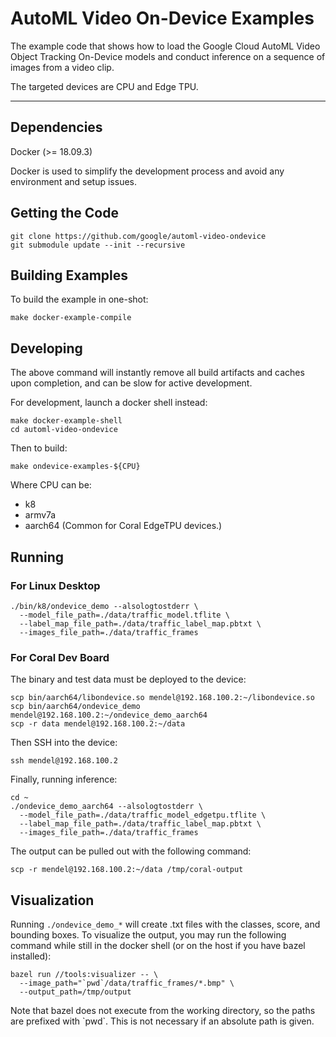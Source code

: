 # AutoML Video On-Device Examples

The example code that shows how to load the Google Cloud AutoML Video Object
Tracking On-Device models and conduct inference on a sequence of images from a
video clip.

The targeted devices are CPU and Edge TPU.

---

## Dependencies

Docker (>= 18.09.3)

Docker is used to simplify the development process and avoid any
environment and setup issues.

## Getting the Code

```
git clone https://github.com/google/automl-video-ondevice
git submodule update --init --recursive
```

## Building Examples

To build the example in one-shot:

```
make docker-example-compile
```

## Developing

The above command will instantly remove all build artifacts and caches
upon completion, and can be slow for active development.

For development, launch a docker shell instead:

```
make docker-example-shell
cd automl-video-ondevice
```

Then to build:

```
make ondevice-examples-${CPU}
```

Where CPU can be:

* k8
* armv7a
* aarch64 (Common for Coral EdgeTPU devices.)

## Running

### For Linux Desktop


```
./bin/k8/ondevice_demo --alsologtostderr \
  --model_file_path=./data/traffic_model.tflite \
  --label_map_file_path=./data/traffic_label_map.pbtxt \
  --images_file_path=./data/traffic_frames
```

### For Coral Dev Board

The binary and test data must be deployed to the device:

```
scp bin/aarch64/libondevice.so mendel@192.168.100.2:~/libondevice.so
scp bin/aarch64/ondevice_demo mendel@192.168.100.2:~/ondevice_demo_aarch64
scp -r data mendel@192.168.100.2:~/data
```

Then SSH into the device:

```
ssh mendel@192.168.100.2
```

Finally, running inference:

```
cd ~
./ondevice_demo_aarch64 --alsologtostderr \
  --model_file_path=./data/traffic_model_edgetpu.tflite \
  --label_map_file_path=./data/traffic_label_map.pbtxt \
  --images_file_path=./data/traffic_frames
```

The output can be pulled out with the following command:

```
scp -r mendel@192.168.100.2:~/data /tmp/coral-output
```

## Visualization

Running `./ondevice_demo_*` will create .txt files with the classes, score, and
bounding boxes. To visualize the output, you may run the following command
while still in the docker shell (or on the host if you have bazel installed):

```
bazel run //tools:visualizer -- \
  --image_path="`pwd`/data/traffic_frames/*.bmp" \
  --output_path=/tmp/output
```

Note that bazel does not execute from the working directory, so the paths are
prefixed with \`pwd\`. This is not necessary if an absolute path is given.
